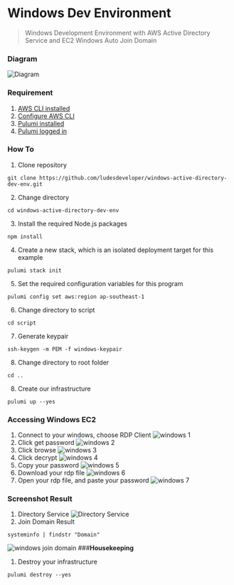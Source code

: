 # **Windows Dev Environment**
> Windows Development Environment with AWS Active Directory Service and EC2 Windows Auto Join Domain
### **Diagram**
![Diagram](pic/diagram.png)
### **Requirement**
1. [AWS CLI installed](https://docs.aws.amazon.com/cli/latest/userguide/getting-started-install.html)
2. [Configure AWS CLI](https://docs.aws.amazon.com/cli/latest/userguide/cli-configure-quickstart.html#cli-configure-quickstart-config)
3. [Pulumi installed](https://www.pulumi.com/docs/get-started/install/)
4. [Pulumi logged in](https://www.pulumi.com/docs/reference/cli/pulumi_login/)
### **How To**
1. Clone repository
```
git clone https://github.com/ludesdeveloper/windows-active-directory-dev-env.git
```
2. Change directory
```
cd windows-active-directory-dev-env
```
3. Install the required Node.js packages
```
npm install
```
4. Create a new stack, which is an isolated deployment target for this example
```
pulumi stack init
```
5. Set the required configuration variables for this program
```
pulumi config set aws:region ap-southeast-1
```
6. Change directory to script
```
cd script
```
7. Generate keypair
```
ssh-keygen -m PEM -f windows-keypair
```
8. Change directory to root folder
```
cd ..
```
8. Create our infrastructure
```
pulumi up --yes
```
### **Accessing Windows EC2**
1. Connect to your windows, choose RDP Client
![windows 1](pic/windows-1.png)
2. Click get password
![windows 2](pic/windows-2.png)
3. Click browse
![windows 3](pic/windows-3.png)
4. Click decrypt
![windows 4](pic/windows-5.png)
5. Copy your password
![windows 5](pic/windows-6.png)
6. Download your rdp file
![windows 6](pic/windows-7.png)
7. Open your rdp file, and paste your password
![windows 7](pic/windows-8.png)
### **Screenshot Result**
1. Directory Service
![Directory Service](pic/directory-service.png)
2. Join Domain Result
```
systeminfo | findstr "Domain"
```
![windows join domain](pic/windows-join-domain.png)
###**Housekeeping**
1. Destroy your infrastructure
```
pulumi destroy --yes
```